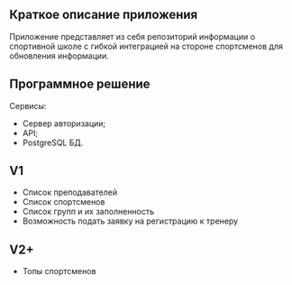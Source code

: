 ## Краткое описание приложения

Приложение представляет из себя репозиторий информации о спортивной школе с гибкой интеграцией на стороне спортсменов для обновления информации.

## Программное решение
Сервисы:  
- Сервер авторизации;
- API;
- PostgreSQL БД.


## V1
- Список преподавателей
- Список спортсменов
- Список групп и их заполненность
- Возможность подать заявку на регистрацию к тренеру

## V2+
- Топы спортсменов